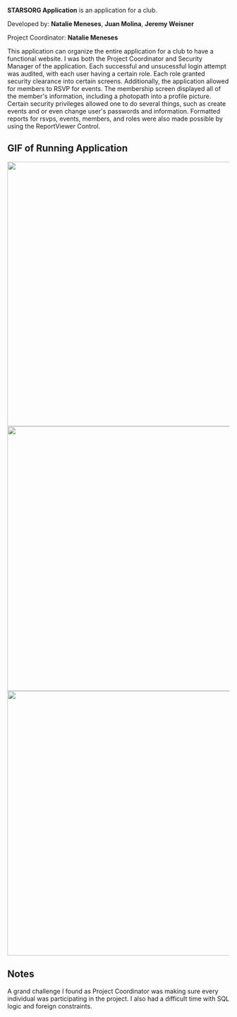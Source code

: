 **STARSORG Application** is an application for a club.

Developed by: **Natalie Meneses**,  **Juan Molina**,  **Jeremy Weisner**

Project Coordinator: **Natalie Meneses**

This application can organize the entire application for a club to have a functional website. I was both the Project Coordinator and Security Manager of the application. Each successful and unsucessful login attempt was audited, with each user having a certain role. Each role granted security clearance into certain screens. Additionally, the application allowed for members to RSVP for events. The membership screen displayed all of the member's information, including a photopath into a profile picture. Certain security privileges allowed one to do several things, such as create events and or even change user's passwords and information. Formatted reports for rsvps, events, members, and roles were also made possible by using the ReportViewer Control.


## GIF of Running Application

<img src="https://im3.ezgif.com/tmp/ezgif-3-6096bccde992.gif" width=600><br>
<img src="https://im3.ezgif.com/tmp/ezgif-3-69f54c0f8955.gif" width=600><br>
<img src="https://im3.ezgif.com/tmp/ezgif-3-b12a84ca583b.gif" width=600><br>


## Notes

A grand challenge I found as Project Coordinator was making sure every individual was participating in the project. I also had a difficult time with SQL logic and foreign constraints.

